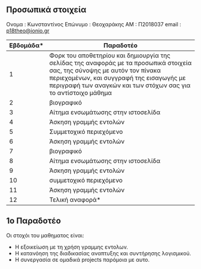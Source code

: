 ## Προσωπικά στοιχεία
Ονομα : Κωνσταντίνος
Επώνυμο : Θεοχαράκης
ΑΜ : Π2018037
email : p18theo@ionio.gr

| Εβδομάδα* | Παραδοτέο |
| --- | --- |
| 1 | Φορκ του αποθετηρίου και δημιουργία της σελίδας της αναφοράς με τα προσωπικά στοιχεία σας, της σύνοψης με αυτόν τον πίνακα περιεχομένων, και συγγραφή της εισαγωγής με περιγραφή των αναγκών και των στόχων σας για το αντίστοιχο μάθημα |
| 2 | βιογραφικό |
| 3 | Αίτημα ενσωμάτωσης στην ιστοσελίδα |
| 4 | Άσκηση γραμμής εντολών |
| 5 | Συμμετοχικό περιεχόμενο |
| 6 | Άσκηση γραμμής εντολών |
| 7 | βιογραφικό |
| 8 | Αίτημα ενσωμάτωσης στην ιστοσελίδα |
| 9 | Άσκηση γραμμής εντολών |
| 10 | συμμετοχικό περιεχόμενο |
| 11 | Άσκηση γραμμής εντολών |
| 12 | Τελική αναφορά* |

## 1ο Παραδοτέο

Οι στοχόι του μαθηματος είναι:

- Η εξοικείωση με τη χρήση γραμμης εντολων.
- Η κατανόηση της διαδικασίας αναπτυξης και συντήρησης λογισμικού.
- Η συνεργασία σε ομαδικά projects παρόμοια με αυτο.
